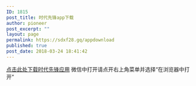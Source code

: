 ```yaml
---
ID: 1815
post_title: 时代先锋app下载
author: pioneer
post_excerpt: ""
layout: page
permalink: https://sdxf28.gq/appdownload
published: true
post_date: 2018-03-24 18:41:42
---
```

<a href="https://s3.amazonaws.com/gonativeio/static/5ac0a12f1d7c71dd34d66e94/app-release.apk" target="_blank" rel="noopener">点击此处下载时代先锋应用</a>
微信中打开请点开右上角菜单并选择“在浏览器中打开”